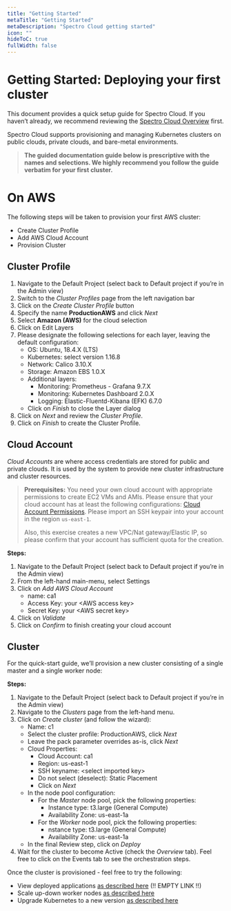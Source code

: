 ```yaml
---
title: "Getting Started"
metaTitle: "Getting Started"
metaDescription: "Spectro Cloud getting started"
icon: ""
hideToC: true
fullWidth: false
---
```


# Getting Started: Deploying your first cluster

This document provides a quick setup guide for Spectro Cloud. If you haven’t already, we recommend reviewing the [Spectro Cloud Overview](/introduction/concept-overviews) first.

Spectro Cloud supports provisioning and managing Kubernetes clusters on public clouds, private clouds, and bare-metal environments.

> **The guided documentation guide below is prescriptive with the names and selections. We highly recommend you follow the guide verbatim for your first cluster.**

# On AWS

The following steps will be taken to provision your first AWS cluster:

* Create Cluster Profile
* Add AWS Cloud Account
* Provision Cluster

## Cluster Profile

1. Navigate to the Default Project (select back to Default project if you’re in the Admin view)
1. Switch to the *Cluster Profiles* page from the left navigation bar
1. Click on the *Create Cluster Profile* button
1. Specify the name **ProductionAWS** and click *Next*
1. Select **Amazon (AWS)** for the cloud selection
1. Click on Edit Layers
1. Please designate the following selections for each layer, leaving the default configuration:
    * OS: Ubuntu, 18.4.X (LTS)
    * Kubernetes: select version 1.16.8
    * Network: Calico 3.10.X
    * Storage: Amazon EBS 1.0.X
    * Additional layers:
        * Monitoring: Prometheus - Grafana 9.7.X
        * Monitoring: Kubernetes Dashboard 2.0.X
        * Logging: Elastic-Fluentd-Kibana (EFK) 6.7.0
    * Click on *Finish* to close the Layer dialog
1. Click on *Next* and review the *Cluster Profile*.
1. Click on *Finish* to create the Cluster Profile.

## Cloud Account

*Cloud Accounts* are where access credentials are stored for public and private clouds. It is used by the system to provide new cluster infrastructure and cluster resources.

> **Prerequisites:** You need your own cloud account with appropriate permissions to create EC2 VMs and AMIs. Please ensure that your cloud account has at least the following configurations: [Cloud Account Permissions](/clusters/aws-clusters#prerequisites). Please import an SSH keypair into your account in the region `us-east-1`.
>
> Also, this exercise creates a new VPC/Nat gateway/Elastic IP, so please confirm that your account has sufficient quota for the creation.

**Steps:**

1. Navigate to the Default Project (select back to Default project if you’re in the Admin view)
1. From the left-hand main-menu, select Settings
1. Click on *Add AWS Cloud Account*
    * name: ca1
    * Access Key: your &lt;AWS access key&gt;
    * Secret Key: your &lt;AWS secret key&gt;
1. Click on *Validate*
1. Click on *Confirm* to finish creating your cloud account

## Cluster

For the quick-start guide, we’ll provision a new cluster consisting of a single master and a single worker node:

**Steps:**

1. Navigate to the Default Project (select back to Default project if you’re in the Admin view)
1. Navigate to the *Clusters* page from the left-hand menu.
1. Click on *Create cluster* (and follow the wizard):
    * Name: c1
    * Select the cluster profile: ProductionAWS, click *Next*
    * Leave the pack parameter overrides as-is, click *Next*
    * Cloud Properties:
        * Cloud Account: ca1
        * Region: us-east-1
        * SSH keyname: &lt;select imported key&gt;
        * Do not select (deselect): Static Placement
        * Click on *Next*
    * In the node pool configuration:
        * For the *Master* node pool, pick the following properties:
            * Instance type: t3.large (General Compute)
            * Availability Zone: us-east-1a
        * For the *Worker* node pool, pick the following properties:
            * nstance type: t3.large (General Compute)
            * Availability Zone: us-east-1a
    * In the final Review step, click on *Deploy*
1. Wait for the cluster to become Active (check the *Overview* tab). Feel free to click on the Events tab to see the orchestration steps.

Once the cluster is provisioned - feel free to try the following:

* View deployed applications [as described here]() (!! EMPTY LINK !!)
* Scale up-down worker nodes [as described here](/clusters/aws-clusters#clusterscaling)
* Upgrade Kubernetes to a new version [as described here](/cluster-profiles/task-update-profile)

